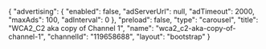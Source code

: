 {
    "advertising": {
        "enabled": false,
        "adServerUrl": null,
        "adTimeout": 2000,
        "maxAds": 100,
        "adInterval": 0
    },
    "preload": false,
    "type": "carousel",
    "title": "WCA2_C2 aka copy of Channel 1",
    "name": "wca2_c2-aka-copy-of-channel-1",
    "channelId": "119658688",
    "layout": "bootstrap"
}